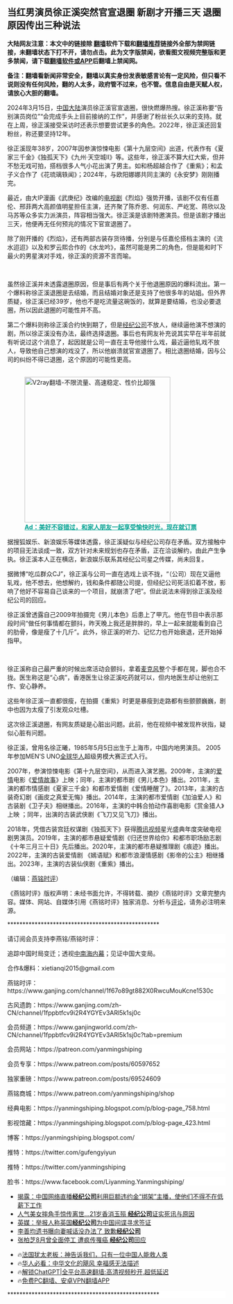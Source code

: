  <!-- 面包屑导航 --> <h2>当红男演员徐正溪突然官宣退圈 新剧才开播三天 退圈原因传出三种说法</h2> <p class="notice"><b>大陆网友注意：本文中的链接除 <a href="https://github.com/bannedbook/fanqiang" >翻墙</a>软件下载和<a href="https://github.com/killgcd/justmysocks/blob/master/README.md">翻墙推荐</a>链接外全部为禁网链接，未翻墙状态下打不开，请勿点击。此为文字版禁闻，欲看图文视频完整版和更多禁闻，请下载<a href="https://github.com/bannedbook/fanqiang">翻墙软件或APP</a>后翻墙上禁闻网。</p><p>备注：翻墙看新闻非常安全，翻墙以真实身份发表敏感言论有一定风险，但只看不说则没有任何风险，翻的人太多，政府管不过来，也不管。信息自由是天赋人权，请放心大胆的翻墙。</b></p>  <div class="entry"> <p></p> <p></p> <p>2024年3月15日&#65292;<span class='wp_keywordlink_affiliate'><a href="https://www.bannedbook.org/" title="中国" target="_blank">中国</a></span><span class='wp_keywordlink_affiliate'><a href="https://www.bannedbook.org/" title="大陆" target="_blank">大陆</a></span>演员徐正溪官宣退圈&#65292;很快燃爆热搜&#12290;徐正溪称要&#8220;告别演员岗位&#8221;&#8220;会完成手头上目前接纳的工作&#8221;&#65292;并感谢了粉丝长久以来的支持&#12290;就在上周&#65292;徐正溪接受采访时还表示想要尝试更多的角色&#12290;2022年&#65292;徐正溪还回复粉丝&#65292;称还要坚持12年&#12290;&nbsp;</p> <p></p> <p>   徐正溪现年38岁&#65292;2007年因参演惊悚电影&#12298;第十九层空间&#12299;出道&#65292;代表作有&#12298;夏家三千金&#12299;&#12298;独孤天下&#12299;&#12298;九州&#183;天空城II&#12299;等&#12290;这些年&#65292;徐正溪不算大红大紫&#65292;但并不愁无戏可拍&#65292;搭档很多人气小花出演了男主&#12290;如和杨超越合作了&#12298;重紫&#12299;&#65307;和孟子义合作了&#12298;花琉璃轶闻&#12299;&#65307;2024年&#65292;与欧阳娜娜共同主演的&#12298;永安梦&#12299;刚刚播完&#12290;</p> <p></p> <p>最近&#65292;由大IP漫画&#12298;武庚纪&#12299;改编的<a href="https://www.bannedbook.org/bnews/tag/%E7%94%B5%E8%A7%86%E5%89%A7/" class="st_tag internal_tag" rel="tag" title="标签 电视剧 下的日志">电视剧</a>&#12298;烈焰&#12299;强势开播&#65292;该剧不仅有任嘉伦&#12289;邢菲两大高颜值明星担任主演&#65292;还齐聚了陈乔恩&#12289;何润东&#12289;严屹宽&#12289;蒋欣以及马苏等众多实力派演员&#65292;阵容相当强大&#12290;徐正溪是该剧特邀演员&#12290;但是该剧才播出三天&#65292;他便再无任何预兆的情况下官宣退圈了&#12290;</p> <p></p> <p><p></p> <p></p> <p>     除了刚开播的&#12298;烈焰&#12299;&#65292;还有两部古装存货待播&#65292;分别是与任嘉伦搭档主演的&#12298;流水迢迢&#12299;以及和罗云熙合作的&#12298;水龙吟&#12299;&#65292;虽然可能是男二的角色&#65292;但是能和时下最火的男星演对手戏&#65292;徐正溪的资源不言而喻&#12290;</p> <p>&nbsp;</p> <p>虽然徐正溪并未透露退圈原因&#65292;但是事后有两个关于他退圈原因的爆料流出&#12290;第一个爆料称徐正溪退圈是去结婚&#65292;而且结婚对象还是支持了他很多年的站姐&#12290;但外界质疑&#65292;徐正溪已经39岁&#65292;他也不是吃流量这碗饭的&#65292;就算是要结婚&#65292;也没必要退圈&#65292;所以因此退圈的可能性并不高&#12290;</p> <p></p> <p>第二个爆料则称徐正溪合约快到期了&#65292;但是<a href="https://www.bannedbook.org/bnews/tag/%E7%BB%8F%E7%BA%AA%E5%85%AC%E5%8F%B8/" class="st_tag internal_tag" rel="tag" title="标签 经纪公司 下的日志">经纪公司</a>不放人&#65292;继续逼他演不想演的剧&#65292;所以徐正溪没有办法&#65292;最终选择退圈&#12290;事后也有网友补充说其实早在半年前就有听说过这个消息了&#65292;起因就是公司一直在主导他接什么戏&#65292;最近逼他轧戏不放人&#65292;导致他自己想演的戏没了&#65292;所以他崩溃就官宣退圈了&#12290;相比退圈结婚&#65292;因与公司的纠纷不得已退圈&#65292;这个原因的可能性更高&#12290;</p><figure id="shenyun-figure"> <br/><a href="https://github.com/bannedbook/fanqiang/wiki/V2ray%E6%9C%BA%E5%9C%BA"><img src="https://raw.githubusercontent.com/bannedbook/fanqiang/master/v2ss/images/v2free.jpg" width="336" alt="V2ray翻墙-不限流量、高速稳定、性价比超强"></a><br/> <figcaption><strong style="cursor:pointer;text-decoration:underline;color:#00a191" onclick="window.open('https://zh-cn.shenyun.com/tickets?utm_source=bannedbook.org')">Ad：美好不容错过，和家人朋友一起享受愉快时光，现在就订票</strong></figcaption> </figure> <p></p> <p><p></p> <p>       据搜狐娱乐&#12289;新浪娱乐等媒体透露&#65292;徐正溪疑似与经纪公司存在矛盾&#12290;双方接触中的项目无法谈成一致&#65292;双方针对未来规划也存在矛盾&#65292;正在洽谈解约&#65292;由此产生争执&#12290;徐正溪本人正在横店&#65292;新浪娱乐联系其经纪公司星之传媒&#65292;尚未回复&#12290;</p> <p></p> <p>据微博&#8220;吃瓜群众CJ&#8221;&#65292;徐正溪与公司一直在选戏上谈不拢&#65292;&#8220;&#65288;公司&#65289;现在又逼他轧戏&#65292;他不想去&#65292;他想解约&#65292;钱和条件都随公司提&#65292;但经纪公司死活扣着不放&#65292;影响了他好不容易自己谈来的一个项目&#65292;就崩溃了吧&#8221;&#12290;但此说法未得到徐正溪及经纪公司的回应&#12290;&nbsp;</p> <p></p> <p>徐正溪曾透露自己2009年拍摄完&#12298;男儿本色&#12299;后患上了甲亢&#12290;他在节目中表示那段时间&#8220;做任何事情都在颤抖&#65292;昨天晚上我还是胖胖的&#65292;早上一起来就能看到自己的肋骨&#65292;像是瘦了十几斤&#8221;&#12290;此外&#65292;徐正溪的听力&#12289;记忆力也开始衰退&#65292;还开始掉指甲&#12290;</p> <p>&nbsp;</p> <p><p></p> <p></p> <p>         徐正溪称自己最严重的时候出席活动会颤抖&#65292;拿着<a href="https://www.bannedbook.org/bnews/tag/%E9%BA%A6%E5%85%8B%E9%A3%8E/" class="st_tag internal_tag" rel="tag" title="标签 麦克风 下的日志">麦克风</a>整个手都在晃&#65292;脚也合不拢&#12290;医生称这是&#8220;心病&#8221;&#65292;香港医生让徐正溪吃药就可以&#65292;但内地医生却让他别工作&#12289;安心静养&#12290;</p> <p></p> <p>这些年徐正溪一直都很瘦&#65292;在拍摄&#12298;重紫&#12299;时更是暴瘦到走路都有些颤颤巍巍&#65292;剧中也因为太瘦了引发观众吐槽&#12290;</p> <p></p> <p>这次徐正溪退圈&#65292;有网友质疑是心脏出问题&#12290;此前&#65292;他在视频中被发现杵状指&#65292;疑似心脏有问题&#12290;</p>  <p></p> <p><p></p> <p></p> <p> <p>           徐正溪&#65292;曾用名徐正曦&#65292;1985年5月5日出生于上海市&#65292;中国内地男演员&#12290; 2005年参加MEN&#8217;S UNO<a href="https://www.bannedbook.org/bnews/tag/%E5%85%A8%E7%90%83%E5%8D%8E%E4%BA%BA/" class="st_tag internal_tag" rel="tag" title="标签 全球华人 下的日志">全球华人</a>超级男模大赛正式入行&#12290;&nbsp;</p> <p></p> <p>2007年&#65292;参演惊悚电影&#12298;第十九层空间&#12299;&#65292;从而进入演艺圈&#12290;2009年&#65292;主演的<a href="https://www.bannedbook.org/bnews/tag/%e7%88%b1%e6%83%85/" class="st_tag internal_tag" rel="tag" title="标签 爱情 下的日志">爱情</a>电影&#12298;<span class='wp_keywordlink'><a href="https://www.bannedbook.org/forum3/topic192.html" title="雪做的燕子——这是一部神奇的爱情故事" target="_blank">爱情故事</a></span>&#12299;上映&#65307;同年&#65292;主演的都市剧&#12298;男儿本色&#12299;播出&#12290;2011年&#65292;主演的都市情感剧&#12298;夏家三千金&#12299;和都市爱情剧&#12298;爱情睡醒了&#12299;&#12290;2013年&#65292;主演的古装奇幻剧&#12298;画皮之真爱无悔&#12299;播出&#12290;2014年&#65292;主演的都市爱情剧&#12298;加油爱人&#12299;和古装剧&#12298;卫子夫&#12299;相继播出&#12290;2016年&#65292;主演的中韩合拍动作喜剧电影&#12298;赏金猎人&#12299;上映 &#65307;同年&#65292;出演的古装武侠剧&#12298;飞刀又见飞刀&#12299;播出&#12290;</p> <p></p> <p>2018年&#65292;凭借古装宫廷权谋剧&#12298;独孤天下&#12299;获得<a href="https://www.bannedbook.org/bnews/tag/%E8%85%BE%E8%AE%AF%E8%A7%86%E9%A2%91/" class="st_tag internal_tag" rel="tag" title="标签 腾讯视频 下的日志">腾讯视频</a>星光盛典年度突破电视剧男演员&#12290;2019年&#65292;主演的都市悬疑爱情剧&#12298;归还世界给你&#12299;和都市职场励志剧&#12298;十年三月三十日&#12299;先后播出&#12290;2020年&#65292;主演的都市悬疑推理剧&#12298;痕迹&#12299;播出&#12290;2022年&#65292;主演的古装爱情剧 &#12298;嫣语赋&#12299;和都市浪漫情感剧&#12298;影帝的公主&#12299;相继播出&#12290;2023年&#65292;主演的古装仙侠剧&#12298;重紫&#12299;播出&#12290;&nbsp;</p> <p></p> <p>&#65288;编辑&#65306;<a href="https://www.bannedbook.org/bnews/tag/%e7%87%95%e9%93%ad%e6%97%b6%e8%af%84/" class="st_tag internal_tag" rel="tag" title="标签 燕铭时评 下的日志">燕铭时评</a>&#65289;&nbsp;</p> <p></p> <p><p>&#12298;燕铭时评&#12299;版权声明&#65306;未经书面允许&#65292;不得转载&#12289;摘抄&#12298;燕铭时评&#12299;文章完整内容&#12290;媒体&#12289;网站&#12289;自媒体引用&#12298;燕铭时评&#12299;独家消息&#12289;分析与<span class='wp_keywordlink_affiliate'><a href="https://www.bannedbook.org/bnews/comments/" title="新闻评论" target="_blank">评论</a></span>&#65292;请务必注明来源&#12290;</p> <p></p> <p>**************************************************</p> <p class="MsoNormal" style="background: white; line-height: normal; margin-bottom: 0in;">请订阅会员支持李燕铭/燕铭时评&#65306;</p>  <p class="MsoNormal" style="background: white; line-height: normal; margin-bottom: 0in;">追踪中国时局变迁&#65307;透视<a href="https://www.bannedbook.org/bnews/tag/%e4%b8%ad%e5%8d%97%e6%b5%b7/" class="st_tag internal_tag" rel="tag" title="标签 中南海 下的日志">中南海</a><span class='wp_keywordlink_affiliate'><a href="https://www.bannedbook.org/bnews/ccpdope/" title="中共高层内幕" target="_blank">内幕</a></span>&#65307;见证中国大变局&#12290;</p> <p class="MsoNormal" style="background: white; line-height: normal; margin-bottom: 0in;">合作&amp;爆料&#65306;xietianqi2015@gmail.com</p> <p class="MsoNormal" style="background: white; line-height: normal; margin-bottom: 0in;">燕铭时评&#65306;https://www.ganjing.com/channel/1f67o89gt882X0RwcuMouKcne1530c</p> <p class="MsoNormal" style="background: white; line-height: normal; margin-bottom: 0in;">古风遗韵&#65306;https://www.ganjing.com/zh-CN/channel/1fppbtfcv9i2R4YGYEv3ARl5k1sj0c</p> <p class="MsoNormal" style="background: white; line-height: normal; margin-bottom: 0in;">会员频道&#65306;https://www.ganjingworld.com/zh-CN/channel/1fppbtfcv9i2R4YGYEv3ARl5k1sj0c?tab=premium</p> <p class="MsoNormal" style="background: white; line-height: normal; margin-bottom: 0in;">会员网站&#65306;https://patreon.com/yanmingshiping</p> <p class="MsoNormal" style="background: white; line-height: normal; margin-bottom: 0in;">会员专享&#65306;https://www.patreon.com/posts/60597652</p> <p class="MsoNormal" style="background: white; line-height: normal; margin-bottom: 0in;">独家重磅&#65306;https://www.patreon.com/posts/69524609</p> <p class="MsoNormal" style="background: white; line-height: normal; margin-bottom: 0in;">燕铭商城&#65306;https://www.patreon.com/yanmingshiping/shop</p> <p class="MsoNormal" style="background: white; line-height: normal; margin-bottom: 0in;">经典电影&#65306;https://yanmingshiping.blogspot.com/p/blog-page_758.html</p> <p class="MsoNormal" style="background: white; line-height: normal; margin-bottom: 0in;">影视馆藏&#65306;https://yanmingshiping.blogspot.com/p/blog-page_423.html</p> <p class="MsoNormal" style="background: white; line-height: normal; margin-bottom: 0in;">博客&#65306;https://yanmingshiping.blogspot.com/</p> <p class="MsoNormal" style="background: white; line-height: normal; margin-bottom: 0in;">推特&#65306;https://twitter.com/gufengyiyun</p> <p class="MsoNormal" style="background: white; line-height: normal; margin-bottom: 0in;">推特&#65306;https://twitter.com/yanmingshiping</p> <p class="MsoNormal" style="background: white; line-height: normal; margin-bottom: 0in;"> <p class="MsoNormal" style="background: white; line-height: normal; margin-bottom: 0in;">脸书&#65306;https://www.facebook.com/Liyanming.Yanmingshiping/</p>  <!--<div id="taboola-mid-1"></div>--><ul class='op-related-articles' title='相关阅读'> <li><a href='https://www.bannedbook.org/bnews/itnews/20240221/2003851.html' target='_blank'>揭露：中国网络直播<b>经纪公司</b>利用巨额违约金“绑架”主播，使他们不得不在低薪下工作</a></li> <li><a href='https://www.bannedbook.org/bnews/yule/20240207/1998049.html' target='_blank'>人气美女摔角手惊传离世…21岁香消玉殒 <b>经纪公司</b>证实死讯与原因</a></li> <li><a href='https://www.bannedbook.org/bnews/headline/20240117/1988862.html' target='_blank'>英媒：举报人称英国<b>经纪公司</b>为中国间谍寻求签证</a></li> <li><a href='https://www.bannedbook.org/bnews/yule/20231228/1980122.html' target='_blank'>李善均遗书曝向妻喊话没办法了 致歉<b>经纪公司</b></a></li> <li><a href='https://www.bannedbook.org/bnews/yule/20231102/1955836.html' target='_blank'>张柏芝8月曾全面停工 遭疯传罹癌 <b>经纪公司</b>回应</a></li> </ul> <ul class="texttj"> <li>🔥<a href="https://www.bannedbook.org/bnews/ssgc/20230219/1850782.html" target="_blank">法国犹太老板：神告诉我们，只有一位中国人能救人类</a></li> <li>🔥<a href="https://www.bannedbook.org/bnews/comments/20220220/1694796.html" target="_blank">华人必看：中华文化的飓风 幸福感无法描述</a></li> <li>🔥<a href="https://github.com/bannedbook/fanqiang/wiki/V2ray%E6%9C%BA%E5%9C%BA" target="_blank">解锁ChatGPT|全平台高速翻墙:高清视频秒开,超低延迟</a></li> <li>🔥<a href="https://github.com/bannedbook/fanqiang/wiki/%E7%A6%81%E9%97%BB%E7%BD%91%E5%AE%89%E5%8D%93%E7%BF%BB%E5%A2%99%E6%96%B0%E9%97%BBAPP" target="_blank">免费PC翻墙、安卓VPN翻墙APP</a></li> </ul><p class="MsoNormal" style="background: white; line-height: normal; margin-bottom: 0in;">**************************************************</p><a name='sharetosocial'></a> <div style="margin-bottom:5px;padding-bottom:5px;clear:both"> <div id="archive-pix-1" class="banner-ads"> <!-- AuctionX Display platform tag START --> <div id="27602x728x90x621x_ADSLOT1" clicktrack="%%CLICK_URL_ESC%%"></div>  <!-- AuctionX Display platform tag END --> </div> <div id="archive-pix-2" class="banner-ads"> <!-- AuctionX Display platform tag START --> <div id="27556x300x250x621x_ADSLOT1" clicktrack="%%CLICK_URL_ESC%%" style="margin:0 auto;text-align:center"></div>  <!-- AuctionX Display platform tag END --> </div> </div>  <div id="archive-pix-1" class="banner-ads"> <!-- AuctionX Display platform tag START --> <div id="27603x728x90x621x_ADSLOT1" clicktrack="%%CLICK_URL_ESC%%"></div>  <!-- AuctionX Display platform tag END --> </div> </div><!--END ENTRY--> 